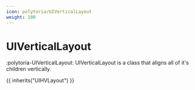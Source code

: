 ```yaml
---
icon: polytoria/UIVerticalLayout
weight: 100
---
```


# UIVerticalLayout

:polytoria-UIVerticalLayout: UIVerticalLayout is a class that aligns all of it's children vertically.

{{ inherits("UIHVLayout") }}
